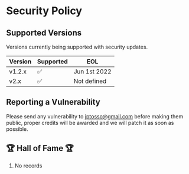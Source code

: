 # Security Policy

## Supported Versions

Versions currently being supported with security updates.

| Version | Supported          | EOL           |
| ------- | ------------------ | ------------- |
| v1.2.x  | :white_check_mark: | Jun 1st 2022  |
| v2.x    | :white_check_mark: | Not defined   |

## Reporting a Vulnerability

Please send any vulnerability to jptosso@gmail.com before making them public, proper credits will be awarded and we will patch it as soon as possible.

## :trophy: Hall of Fame :trophy:

1. No records